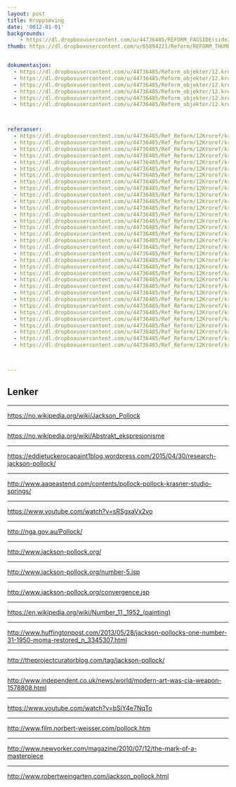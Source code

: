 ```yaml
---
layout: post
title: Kroppsøving
date: '0012-01-01'
backgrounds:
    - https://dl.dropboxusercontent.com/u/44736485/REFORM_FAGSIDE(side2)/12.Kroppsoeving2m.jpg
thumb: https://dl.dropboxusercontent.com/u/65894221/Reform/REFORM_THUMBNAILS/12.Kroppsoeving.jpg


dokumentasjon:
  - https://dl.dropboxusercontent.com/u/44736485/Reform_objekter/12.kropp1.jpg
  - https://dl.dropboxusercontent.com/u/44736485/Reform_objekter/12.kropp2.jpg
  - https://dl.dropboxusercontent.com/u/44736485/Reform_objekter/12.kropp3.jpg
  - https://dl.dropboxusercontent.com/u/44736485/Reform_objekter/12.kropp4.jpg
  - https://dl.dropboxusercontent.com/u/44736485/Reform_objekter/12.kropp5.jpg
  - https://dl.dropboxusercontent.com/u/44736485/Reform_objekter/12.kropp6.jpg



referanser:
  - https://dl.dropboxusercontent.com/u/44736485/Ref_Reform/12Kroref/kroref01.jpg
  - https://dl.dropboxusercontent.com/u/44736485/Ref_Reform/12Kroref/kroref01a.jpg
  - https://dl.dropboxusercontent.com/u/44736485/Ref_Reform/12Kroref/kroref01ab.jpg
  - https://dl.dropboxusercontent.com/u/44736485/Ref_Reform/12Kroref/kroref01b.jpg
  - https://dl.dropboxusercontent.com/u/44736485/Ref_Reform/12Kroref/kroref1bc.jpg
  - https://dl.dropboxusercontent.com/u/44736485/Ref_Reform/12Kroref/kroref01c.jpg
  - https://dl.dropboxusercontent.com/u/44736485/Ref_Reform/12Kroref/kroref02.jpg
  - https://dl.dropboxusercontent.com/u/44736485/Ref_Reform/12Kroref/kroref03.jpg
  - https://dl.dropboxusercontent.com/u/44736485/Ref_Reform/12Kroref/kroref03b.jpg
  - https://dl.dropboxusercontent.com/u/44736485/Ref_Reform/12Kroref/kroref03c.jpg
  - https://dl.dropboxusercontent.com/u/44736485/Ref_Reform/12Kroref/kroref03d.jpg
  - https://dl.dropboxusercontent.com/u/44736485/Ref_Reform/12Kroref/kroref03e.jpg
  - https://dl.dropboxusercontent.com/u/44736485/Ref_Reform/12Kroref/kroref03f.jpg
  - https://dl.dropboxusercontent.com/u/44736485/Ref_Reform/12Kroref/kroref03h.jpg
  - https://dl.dropboxusercontent.com/u/44736485/Ref_Reform/12Kroref/kroref04.jpg
  - https://dl.dropboxusercontent.com/u/44736485/Ref_Reform/12Kroref/kroref05.jpg
  - https://dl.dropboxusercontent.com/u/44736485/Ref_Reform/12Kroref/kroref05b.jpg
  - https://dl.dropboxusercontent.com/u/44736485/Ref_Reform/12Kroref/kroref05c.jpg
  - https://dl.dropboxusercontent.com/u/44736485/Ref_Reform/12Kroref/kroref06.jpg
  - https://dl.dropboxusercontent.com/u/44736485/Ref_Reform/12Kroref/kroref07.jpg
  - https://dl.dropboxusercontent.com/u/44736485/Ref_Reform/12Kroref/kroref08.jpg
  - https://dl.dropboxusercontent.com/u/44736485/Ref_Reform/12Kroref/kroref09.jpg
  - https://dl.dropboxusercontent.com/u/44736485/Ref_Reform/12Kroref/kroref09b.jpg
  - https://dl.dropboxusercontent.com/u/44736485/Ref_Reform/12Kroref/kroref9c.jpg
  - https://dl.dropboxusercontent.com/u/44736485/Ref_Reform/12Kroref/kroref09d.jpg
  - https://dl.dropboxusercontent.com/u/44736485/Ref_Reform/12Kroref/kroref10.jpg
  - https://dl.dropboxusercontent.com/u/44736485/Ref_Reform/12Kroref/kroref11.jpg
  - https://dl.dropboxusercontent.com/u/44736485/Ref_Reform/12Kroref/kroref12.jpg
  - https://dl.dropboxusercontent.com/u/44736485/Ref_Reform/12Kroref/kroref13.jpg
  - https://dl.dropboxusercontent.com/u/44736485/Ref_Reform/12Kroref/kroref14.jpg
  - https://dl.dropboxusercontent.com/u/44736485/Ref_Reform/12Kroref/kroref15.jpg
  - https://dl.dropboxusercontent.com/u/44736485/Ref_Reform/12Kroref/kroref16.jpg
  - https://dl.dropboxusercontent.com/u/44736485/Ref_Reform/12Kroref/kroref17.jpg



---
```



## Lenker<a id="lenker"></a>

* * *
<https://no.wikipedia.org/wiki/Jackson_Pollock>

* * *
<https://no.wikipedia.org/wiki/Abstrakt_ekspresjonisme>

* * *
<https://eddietuckerocapaint1blog.wordpress.com/2015/04/30/research-jackson-pollock/>

* * *
<http://www.aaqeastend.com/contents/pollock-pollock-krasner-studio-springs/>

* * *
<https://www.youtube.com/watch?v=sRSgxaVx2vo>

* * *
<http://nga.gov.au/Pollock/>

* * *
<http://www.jackson-pollock.org/>

* * *
<http://www.jackson-pollock.org/number-5.jsp>

* * *
<http://www.jackson-pollock.org/convergence.jsp>

* * *
<https://en.wikipedia.org/wiki/Number_11,_1952_(painting)>

* * *
<http://www.huffingtonpost.com/2013/05/28/jackson-pollocks-one-number-31-1950-moma-restored_n_3345307.html>

* * *
<http://theprojectcuratorblog.com/tag/jackson-pollock/>

* * *
<http://www.independent.co.uk/news/world/modern-art-was-cia-weapon-1578808.html>

* * *
<https://www.youtube.com/watch?v=bSjY4e7NqTo>

* * *
<http://www.film.norbert-weisser.com/pollock.htm>

* * *
<http://www.newyorker.com/magazine/2010/07/12/the-mark-of-a-masterpiece>

* * *
<http://www.robertweingarten.com/jackson_pollock.html>

